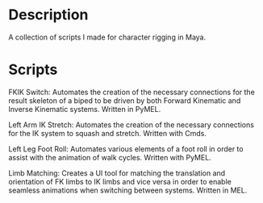 # Description
A collection of scripts I made for character rigging in Maya.

# Scripts

FKIK Switch: Automates the creation of the necessary connections for the result skeleton of a biped to be driven by both Forward Kinematic and Inverse Kinematic systems. Written in PyMEL.

Left Arm IK Stretch: Automates the creation of the necessary connections for the IK system to squash and stretch. Written with Cmds.

Left Leg Foot Roll: Automates various elements of a foot roll in order to assist with the animation of walk cycles. Written with PyMEL.

Limb Matching: Creates a UI tool for matching the translation and orientation of FK limbs to IK limbs and vice versa in order to enable seamless animations when switching between systems. Written in MEL.
